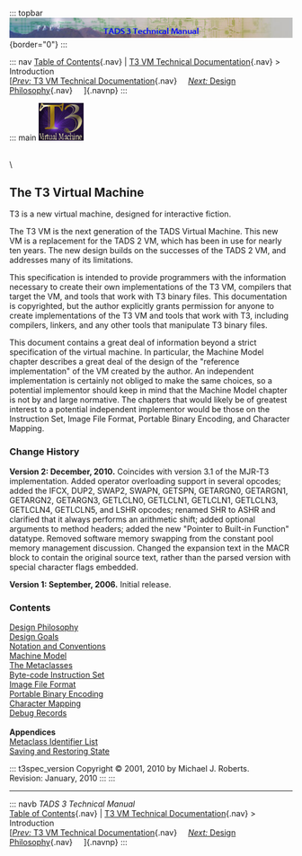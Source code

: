 ::: topbar
![](../topbar.jpg){border="0"}
:::

::: nav
[Table of Contents](../toc.htm){.nav} \| [T3 VM Technical
Documentation](../t3spec.htm){.nav} \> Introduction\
[[*Prev:* T3 VM Technical Documentation](../t3spec.htm){.nav}    
[*Next:* Design Philosophy](philos.htm){.nav}     ]{.navnp}
:::

::: main
![](t3logo.gif)

\
\

## The T3 Virtual Machine

T3 is a new virtual machine, designed for interactive fiction.

The T3 VM is the next generation of the TADS Virtual Machine. This new
VM is a replacement for the TADS 2 VM, which has been in use for nearly
ten years. The new design builds on the successes of the TADS 2 VM, and
addresses many of its limitations.

This specification is intended to provide programmers with the
information necessary to create their own implementations of the T3 VM,
compilers that target the VM, and tools that work with T3 binary files.
This documentation is copyrighted, but the author explicitly grants
permission for anyone to create implementations of the T3 VM and tools
that work with T3, including compilers, linkers, and any other tools
that manipulate T3 binary files.

This document contains a great deal of information beyond a strict
specification of the virtual machine. In particular, the Machine Model
chapter describes a great deal of the design of the \"reference
implementation\" of the VM created by the author. An independent
implementation is certainly not obliged to make the same choices, so a
potential implementor should keep in mind that the Machine Model chapter
is not by and large normative. The chapters that would likely be of
greatest interest to a potential independent implementor would be those
on the Instruction Set, Image File Format, Portable Binary Encoding, and
Character Mapping.

### Change History

**Version 2: December, 2010.** Coincides with version 3.1 of the MJR-T3
implementation. Added operator overloading support in several opcodes;
added the IFCX, DUP2, SWAP2, SWAPN, GETSPN, GETARGN0, GETARGN1,
GETARGN2, GETARGN3, GETLCLN0, GETLCLN1, GETLCLN1, GETLCLN3, GETLCLN4,
GETLCLN5, and LSHR opcodes; renamed SHR to ASHR and clarified that it
always performs an arithmetic shift; added optional arguments to method
headers; added the new \"Pointer to Built-in Function\" datatype.
Removed software memory swapping from the constant pool memory
management discussion. Changed the expansion text in the MACR block to
contain the original source text, rather than the parsed version with
special character flags embedded.

**Version 1: September, 2006.** Initial release.

### Contents

[Design Philosophy](philos.htm)\
[Design Goals](goals.htm)\
[Notation and Conventions](notation.htm)\
[Machine Model](model.htm)\
[The Metaclasses](metacl.htm)\
[Byte-code Instruction Set](opcode.htm)\
[Image File Format](format.htm)\
[Portable Binary Encoding](bincode.htm)\
[Character Mapping](charmap.htm)\
[Debug Records](debug.htm)\
\
**Appendices**\
[Metaclass Identifier List](metalist.htm)\
[Saving and Restoring State](save.htm)

::: t3spec_version
Copyright © 2001, 2010 by Michael J. Roberts.\
Revision: January, 2010
:::
:::

------------------------------------------------------------------------

::: navb
*TADS 3 Technical Manual*\
[Table of Contents](../toc.htm){.nav} \| [T3 VM Technical
Documentation](../t3spec.htm){.nav} \> Introduction\
[[*Prev:* T3 VM Technical Documentation](../t3spec.htm){.nav}    
[*Next:* Design Philosophy](philos.htm){.nav}     ]{.navnp}
:::
